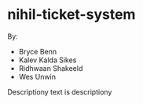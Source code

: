 nihil-ticket-system
===================

By:
* Bryce Benn
* Kalev Kalda Sikes
* Ridhwaan Shakeeld
* Wes Unwin

Descriptiony text is descriptiony
